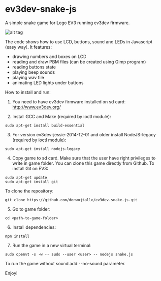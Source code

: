 # ev3dev-snake-js
A simple snake game for Lego EV3 running ev3dev firmware.

![alt tag](https://raw.github.com/donwojtallo/ev3dev-snake-js/master/photo.jpg)

The code shows how to use LCD, buttons, sound and LEDs in Javascript (easy way).
It features:
- drawing numbers and boxes on LCD
- reading and draw PBM files (can be created using Gimp program)
- reading buttons state
- playing beep sounds
- playing wav file 
- animating LED lights under buttons

How to install and run:

1. You need to have ev3dev firmware installed on sd card: http://www.ev3dev.org/
  
2. Install GCC and Make (required by ioctl module):
  ```
  sudo apt-get install build-essential
  ```
  
3. For version ev3dev-jessie-2014-12-01 and older install NodeJS-legacy (required by ioctl module):
  ```
  sudo apt-get install nodejs-legacy
  ```
  
4. Copy game to sd card. Make sure that the user have right privileges to write in game folder.
  You can clone this game directly from Github. To install Git on EV3:
  ```
  sudo apt-get update
  sudo apt-get install git
  ```
  To clone the repository:
  ```
  git clone https://github.com/donwojtallo/ev3dev-snake-js.git
  ```
  
5. Go to game folder:
  ```
  cd <path-to-game-folder>
  ```
  
6. Install dependencies:
  ```
  npm install
  ```
  
7. Run the game in a new virtual terminal:
  ```
  sudo openvt -s -w -- sudo --user <user> -- nodejs snake.js
  ```
  To run the game without sound add --no-sound parameter.

Enjoy!
